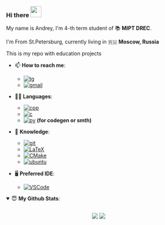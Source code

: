 ### Hi there  <img src="https://user-images.githubusercontent.com/1303154/88677602-1635ba80-d120-11ea-84d8-d263ba5fc3c0.gif" width="30">

My name is Andrey, I'm 4-th term student of 📚 **MIPT DREC**. 

I'm From St.Petersburg, currently living in :ru: **Moscow, Russia**


This is my repo with education projects

- 📫 **How to reach me**:

  * [![tg](https://img.shields.io/badge/Telegram-2CA5E0?style=for-the-badge&logo=telegram&logoColor=white)](https://t.me/derzhav1n)
  * [![gmail](https://img.shields.io/badge/Gmail-D14836?style=for-the-badge&logo=gmail&logoColor=white)](mailto:derzhavin@frtk.ru)
- 👨‍💻 **Languages**:
  * [![cpp](https://img.shields.io/badge/C%2B%2B-00599C?style=for-the-badge&logo=c%2B%2B&logoColor=white)](https://en.cppreference.com/w/cpp)
  * [![c](https://img.shields.io/badge/C-00599C?style=for-the-badge&logo=c&logoColor=white)](https://en.cppreference.com/w/c)
  * [![py](https://img.shields.io/badge/Python-3776AB?style=for-the-badge&logo=python&logoColor=white)](https://www.python.org/)   **(for codegen or smth)**
- 🧠 **Knowledge**:
  * [![git](https://img.shields.io/badge/Git-F05032?style=for-the-badge&logo=git&logoColor=white)](https://git-scm.com/)
  * [![LaTeX](https://img.shields.io/badge/latex%20-%23008080.svg?&style=for-the-badge&logo=latex&logoColor=white)](https://www.latex-project.org/)
  * [![CMake](https://img.shields.io/badge/CMake%20-%23008FBA.svg?&style=for-the-badge&logo=cmake&logoColor=white)](https://cmake.org/)
  * [![ubuntu](https://img.shields.io/badge/Ubuntu-E95420?style=for-the-badge&logo=ubuntu&logoColor=white)](https://ubuntu.com/)
- 🖥 **Preferred IDE**:
  * [![VSCode](https://img.shields.io/badge/Visual%20Studio%20Code-0078d7.svg?&style=for-the-badge&logo=visual-studio-code&logoColor=white)](https://code.visualstudio.com/)
<details open>
 <summary> 😇 <b>My Github Stats</b>: </summary>
<br>
<p align = "center">
  <img src = "https://github-readme-stats.vercel.app/api?username=derzhavin3016&show_icons=true&theme=system&line_height=27">
  <img src = "https://github-readme-stats.vercel.app/api/top-langs/?username=derzhavin3016&hide=css,java,html&theme=system">
</p>

</details>

<!--
**derzhavin3016/derzhavin3016** is a ✨ _special_ ✨ repository because its `README.md` (this file) appears on your GitHub profile.

Here are some ideas to get you started:

- 🔭 I’m currently working on ...
- 🌱 I’m currently learning ...
- 👯 I’m looking to collaborate on ...
- 🤔 I’m looking for help with ...
- 💬 Ask me about ...
- 📫 How to reach me: ...
- 😄 Pronouns: ...
- ⚡ Fun fact: ...
-->
